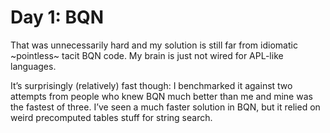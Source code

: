 # Day 1: BQN

That was unnecessarily hard and my solution is still far from idiomatic ~pointless~ tacit BQN code.
My brain is just not wired for APL-like languages.

It’s surprisingly (relatively) fast though: I benchmarked it against two attempts from people who knew BQN much better than me and mine was the fastest of three.
I’ve seen a much faster solution in BQN, but it relied on weird precomputed tables stuff for string search.
